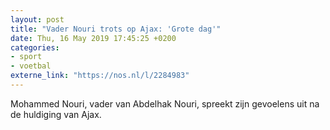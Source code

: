 ```yaml
---
layout: post
title: "Vader Nouri trots op Ajax: 'Grote dag'"
date: Thu, 16 May 2019 17:45:25 +0200
categories: 
- sport 
- voetbal 
externe_link: "https://nos.nl/l/2284983"
---
```


Mohammed Nouri, vader van Abdelhak Nouri, spreekt zijn gevoelens uit na de huldiging van Ajax.
